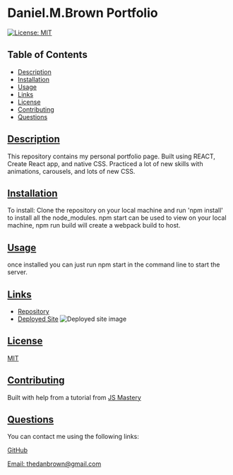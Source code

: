# Daniel.M.Brown Portfolio
[![License: MIT](https://img.shields.io/badge/License-MIT-yellow.svg)](https://opensource.org/licenses/MIT)

  ## Table of Contents
  * [Description](#description)
  * [Installation](#installation)
  * [Usage](#usage)
  * [Links](#links)
  * [License](#license)
  * [Contributing](#contributing)
  * [Questions](#questions)
  
  ## [Description](#table-of-contents)

 This repository contains my personal portfolio page. Built using REACT, Create React app, and native CSS. Practiced a lot of new skills with animations, carousels, and lots of new CSS.


  ## [Installation](#table-of-contents)

  To install: Clone the repository on your local machine and run 'npm install' to install all the node_modules.
    npm start can be used to view on your local machine, npm run build will create a webpack build to host.
  ## [Usage](#table-of-contents)
once installed you can just run npm start in the command line to start the server.  
  
  ## [Links](#table-of-contents)

  * [Repository](https://github.com/Thedanbrown/daniel.brown-portfolio)
  * [Deployed Site](https://thedanbrown.github.io/daniel.brown-portfolio/)
  ![Deployed site image](./public/images/screenshot.png)

  ## [License](#table-of-contents)

  [MIT](https://opensource.org/licenses/MIT)

  ## [Contributing](#table-of-contents)
Built with help from a tutorial from [JS Mastery](https://github.com/adrianhajdin)

  ## [Questions](#table-of-contents)

  You can contact me using the following links:

  [GitHub](https://github.com/Thedanbrown)

  [Email: thedanbrown@gmail.com](mailto:thedanbrown@gmail.com)
